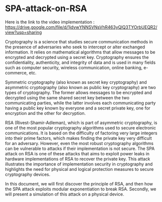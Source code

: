 # SPA-attack-on-RSA

Here is the link to the video implementation : https://drive.google.com/file/d/1jdvwYNNSVNsVhR463yQlQ3TYOrbUEQR2/view?usp=sharing

 Cryptography is a science that studies secure communication methods in the presence of adversaries who seek to intercept or alter exchanged information. It relies on mathematical algorithms that allow messages to be encrypted and decrypted using a secret key. Cryptography ensures the confidentiality, authenticity, and integrity of data and is used in many fields such as computer security, wireless communication, online banking, e-commerce, etc.

Symmetric cryptography (also known as secret key cryptography) and asymmetric cryptography (also known as public key cryptography) are two types of cryptography. The former allows messages to be encrypted and decrypted using the same shared secret key between the two communicating parties, while the latter involves each communicating party having a public key known by everyone and a secret private key, one for encryption and the other for decryption.

RSA (Rivest-Shamir-Adleman), which is part of asymmetric cryptography, is one of the most popular cryptography algorithms used to secure electronic communications. It is based on the difficulty of factoring very large integers into their prime factors, which makes finding the private key very difficult for an adversary. However, even the most robust cryptography algorithms can be vulnerable to attacks if their implementation is not secure. The SPA attack on RSA is one of these attacks that aims to exploit power leaks in hardware implementations of RSA to recover the private key. This attack illustrates the importance of implementation security in cryptography and highlights the need for physical and logical protection measures to secure cryptography devices.

In this document, we will first discover the principle of RSA, and then how the SPA attack exploits modular exponentiation to break RSA. Secondly, we will present a simulation of this attack on a physical device.
